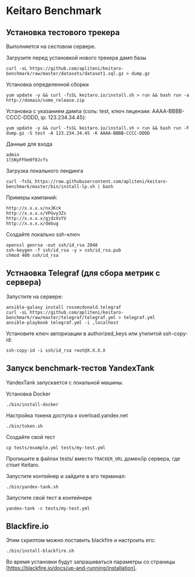 # Keitaro Benchmark

## Установка тестового трекера

Выполняется на сестовом сервере.

Загрузите перед установкой нового трекера дамп базы

    curl -sL https://github.com/apliteni/keitaro-benchmark/raw/master/datasets/dataset1.sql.gz > dump.gz


Установка определенной сборки

    yum update -y && curl -fsSL keitaro.io/install.sh > run && bash run -a http://domain/some_release.zip

Установка с указанием дампа (соль: test, ключ лицензии: AAAA-BBBB-CCCC-DDDD, ip: 123.234.34.45):

    yum update -y && curl -fsSL keitaro.io/install.sh > run && bash run -F dump.gz -S test -A 123.234.34.45 -K AAAA-BBBB-CCCC-DDDD

Данные для входа

    admin
    1l5NyFFbm9f0Jcfs

Загрузка локального лендинга

    curl -fsSL https://raw.githubusercontent.com/apliteni/keitaro-benchmark/master/bin/install-lp.sh | bash

Примеры кампаний:

    http://x.x.x.x/nxJKck
    http://x.x.x.x/VPGvy3Zs
    http://x.x.x.x/gjdzXsYV
    http://x.x.x.x/debug

Создайте локально ssh-ключ 

    openssl genrsa -out ssh/id_rsa 2048
    ssh-keygen -f ssh/id_rsa -y > ssh/id_rsa.pub
    chmod 400 ssh/id_rsa

## Устнаовка Telegraf (для сбора метрик с сервера)

Запустите на сервере:

    ansible-galaxy install rossmcdonald.telegraf
    curl -sL https://github.com/apliteni/keitaro-benchmark/raw/master/telegraf/telegraf.yml > telegraf.yml
    ansible-playbook telegraf.yml -i ,localhost

    
Установите ключ авторизации в authorized_keys или утилитой ssh-copy-id:

    ssh-copy-id -i ssh/id_rsa root@X.X.X.X


## Запуск benchmark-тестов YandexTank

YandexTank запускается с локальной машины.

Установка Docker

    ./bin/install-docker

Настройка токена доступа к overload.yandex.net

    ./bin/token.sh

Создайте свой тест

    cp tests/example.yml tests/my-test.yml

Пропишите в файлах tests/ вместо `TRACKER_URL` домен/ip сервера, где стоит Keitaro.

Запустите контейнер и зайдите в его терминал:

    ./bin/yandex-tank.sh

Запустите свой тест в контейнере

    yandex-tank -c tests/my-test.yml

## Blackfire.io

Этим скриптом можно поставить blackfire и настроить его:

    ./bin/install-blackfire.sh

Во время установки будут запрашиваться параметры со страницы [https://blackfire.io/docs/up-and-running/installation].
